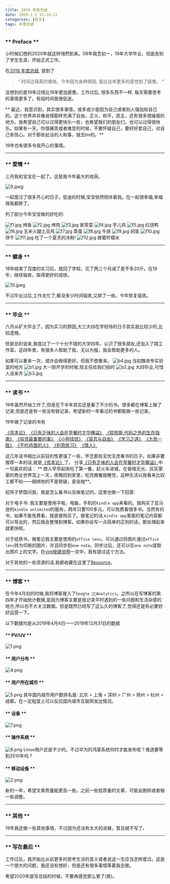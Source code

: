 ```yaml
---
title: 2019 年度总结
date: 2020-1-1 15:24:12
categories: [杂文]
tags: 年度总结
---
```


### ** Preface **

小时候幻想的2020年就这样悄然到来。09年我念初一，19年大学毕业，彻底告别了学生生涯，开始正式工作。

在[2018 年度总结](http://www.sail.name/2018/12/31/2018-summary/), 提到了  
> “ 时间过得真的很快。今年因为各种原因, 我比往年更多的感觉到了疲惫。 ”

没想到的是19年过得比18年更加疲惫。工作过后, 很多东西不一样, 每天需要思考的事情更多了。有段时间我很低迷。

<span class="under0"> ** 最近，我意识到，其实很多事情，或多或少是因为自己或者别人强加给自己的。这个世界并非像说得那样充满了自由，正义，和平，民主，还有很多很操蛋的地方。我希望自己可以过得更快乐一些，也希望我们的朋友们，也可以过得很快乐。如果有一天，你很痛苦或者难受的时候，不要怀疑自己，要好好爱自己，对自己有信心。对于那些扯淡的人和事，就去tm的。** </span>

19年也有很多令我开心的事情。

*******************
### ** 爱情 **

三月我和宝宝在一起了。这是我今年最大的收获。

![9.jpeg](/img/杂文/2019-summary/9.jpeg)

一起度过了很多开心的日子。低迷的时候,宝宝依然陪伴着我。在一起很幸福,幸福得我都胖了。

列了部分今年宝宝做的好吃的:

![f1.jpg](/img/杂文/2019-summary/f1.jpg)
烤鱼
![f2.jpg](/img/杂文/2019-summary/f2.jpg)
烤肉
![f3.jpg](/img/杂文/2019-summary/f3.jpg)
家常菜
![f4.jpg](/img/杂文/2019-summary/f4.jpg)
芋儿鸡
![f5.jpg](/img/杂文/2019-summary/f5.jpg)
红烧鸭
![f6.jpg](/img/杂文/2019-summary/f6.jpg)
玉米火腿土豆鸡
![f7.jpg](/img/杂文/2019-summary/f7.jpg)
蒸蛋
![f8.jpg](/img/杂文/2019-summary/f8.jpg)
牛排
![f9.jpg](/img/杂文/2019-summary/f9.jpg)
焖饭
![f10.jpg](/img/杂文/2019-summary/f10.jpg)
饼干
![f11.jpg](/img/杂文/2019-summary/f11.jpg)
吃了一个夏天的冰粉!
![f12.jpg](/img/杂文/2019-summary/f12.jpg)
蜂蜜柠檬水
*******************
### ** 健身 **
18年结束了百度的实习后，就回了学校。花了两三个月减了差不多20斤。在19年，继续锻炼，取得更好的成绩。

![10.jpeg](/img/杂文/2019-summary/10.jpeg)

不过毕业过后,工作太忙了,都没多少时间锻炼,又胖了一些。今年恢复锻炼。

*******************
### ** 毕业 **

六月从矿大毕业了。因为实习的原因,大三大四在学校待的日子其实是比较少的,比较遗憾。

但是总的说来,我度过了一个十分不错的大学四年。认识了很多朋友,还加入了翔工作室。这四年里，有很多人帮助了我，无以为报，我会帮助更多的人。

如果可以重来一次，或许会做得更好。但我不想重来。
![b4.jpg](/img/杂文/2019-summary/b4.jpg)
当初蹭进爷实验室的地方
![b1.jpg](/img/杂文/2019-summary/b1.jpg)
大一刚开学的时候,班主任给我们拍的
![b2.jpg](/img/杂文/2019-summary/b2.jpg)
大四毕业,可惜人没来齐
![b3.jpg](/img/杂文/2019-summary/b3.jpg)

*******************
### ** 读书 **

19年虽然开始工作了,但是在下半年其实还是看了不少的书。很多都在博客上做了记录,但是还是有一些没有做记录。希望新的一年看过的书都能做一些记录。

19年做了记录的书有

[《资本论》](http://www.sail.name/2019/12/29/reading-notes-of-Capitalism/)
[《只有乏味的人会在早餐时才华横溢》](http://www.sail.name/2019/12/21/reading-notes-of-only-boring-people-will-be-brilliant-at-breakfast/)
[《软技能:代码之外的生存指南》](http://www.sail.name/2019/11/03/reading-notes-of-soft-skills/)
[《投资最重要的事》](http://www.sail.name/2019/09/15/reading-notes-of-most-important-thing-to-invest-in/)
[《小狗钱钱》](http://www.sail.name/2019/08/25/reading-notes-of-Puppy-money/)
[《容忍与自由》](http://www.sail.name/2019/08/24/reading-notes-of-Tolerance-and-freedom/)
[《学习之道》](http://www.sail.name/2019/07/23/reading-notes-of-learning-way/)
[《九败一胜》](http://www.sail.name/2019/07/21/reading-notes-of-nine-defeats-and-one-victory/)
[《不吃鸡蛋的人》](http://www.sail.name/2019/05/04/reading-notes-of-no-eggs-for-him/)
[《刻意练习》](http://www.sail.name/2019/04/26/reading-notes-of-deliberate-management/)
[《情人》](http://www.sail.name/2019/04/05/reading-notes-of-lover/)

这几年读书相比以前目的性更强了一些，怀念那些无忧无虑看书的日子。如果非要推荐一本的话,就是[《资本论》](http://www.sail.name/2019/12/29/reading-notes-of-Capitalism/)了。
分享[《只有乏味的人会在早餐时才华横溢》](http://www.sail.name/2019/12/21/reading-notes-of-only-boring-people-will-be-brilliant-at-breakfast/)中一句喜欢的话：<span class="under0"> ** 商人早早起床吃了第一餐，赶火车进城，在昏暗无光、灰灰蒙蒙的商业世界混上一天，夜晚回到家里，吃完晚餐就睡觉，这种生活以我看来比奴工都不如——捆绑他的不是铁链，是金枷**</span>。

前阵子梦圆问我，我是怎么看书以及做笔记的。这里也做一下回答:

对于电子书: 我主要是使用平板，电脑，手机的`kindle app`来看的。我购买了亚马逊的`kindle unlimited`的服务，两年只要100多元，可以免费看很多书。当然有的书，如果不能免费看，就直接购买了。做笔记的话,`kindle app`里面的笔记内容都可以导出的，然后我会整理到博客。如果你会写一点简单的正则的话，那处理起来就更快啦。

对于纸质书，做笔记我主要是使用的`office lens`。可以通过将图片通过`office lens`转为印刷的图片，并且同步到`one note`。同步过后，还可以在`one note`提取出图片上的文字。在[vim按键说明](http://www.sail.name/2017/10/08/Description-butoon-of-vim/)一文中，我有提过这个方法。

对于其他的一些资源的话,我都收藏在这里了[Resource](https://www.sail.name/Resource/)。

*******************

### ** 博客 **

在今年4月初的时候,我将博客接入了`Google Analytics`。之所以在写博客的第四年才开始统计数据,是因为博客主要是我记录平时遇到的一些问题和生活杂感的地方,所以也不大关注数据。但是既然已经写了这么久的博客了,觉得还是有必要好好运营一下。

以下数据均是从2019年4月4日——2019年12月31日的数据

#### ** PV/UV **
![1.png](/img/杂文/2019-summary/1.png)

#### ** 用户分布 **
![4.png](/img/杂文/2019-summary/4.png)

#### ** 用户所在城市 **
![5.png](/img/杂文/2019-summary/5.png)
其中国内城市用户数排名是: 北京 > 上海 > 深圳 > 广州 > 郑州 > 杭州 > 成都。在一定程度上可以反应国内城市互联网发达情况。

#### ** 设备 **
![7.png](/img/杂文/2019-summary/7.png)

#### ** 操作系统 **
![6.png](/img/杂文/2019-summary/6.png)
Linux用户还是不少的。不过华为的鸿蒙系统何时才能发布呢？难道要等到2510年吗？

#### ** 移动设备 **
![2.png](/img/杂文/2019-summary/2.png)

新的一年，希望文章质量能更高一些。之前一些低质量的文章，可能会删除或者做一些调整。

*******************
### ** 其他 **

19年我还做一些其他事情，不过因为还没有太大的进展，暂且就不写了。

*******************
### ** 写在最后 **

工作过后，我开始比从前更多的思考生活的意义或者说这一生应当怎样度过。这是一个很大的问题，我还没有想好，但是还有很多事情等着我去做。

希望2020年底写总结的时候，不要再感觉那么累了(笑)。

